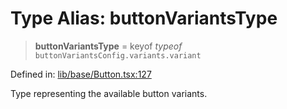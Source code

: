 # Type Alias: buttonVariantsType

> **buttonVariantsType** = keyof *typeof* `buttonVariantsConfig.variants.variant`

Defined in: [lib/base/Button.tsx:127](https://github.com/aldesgroup/goaldn/blob/6a7943d02984b1a6b41d76a3a483a1484b644076/lib/base/Button.tsx#L127)

Type representing the available button variants.
